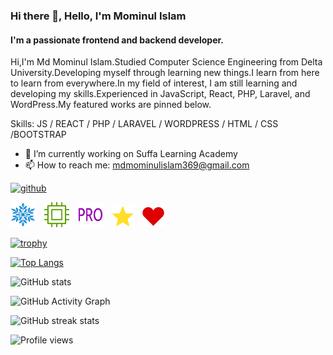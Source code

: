 ### Hi there 👋, Hello, I'm Mominul Islam
#### I'm a passionate frontend and backend developer.
Hi,I'm Md Mominul Islam.Studied Computer Science Engineering from Delta University.Developing myself through learning new things.I learn from here to learn from everywhere.In my field of interest, I am still learning and developing my skills.Experienced in JavaScript, React, PHP, Laravel, and WordPress.My featured works are pinned below.

Skills: JS / REACT / PHP / LARAVEL / WORDPRESS / HTML / CSS /BOOTSTRAP

- 🔭 I’m currently working on Suffa Learning Academy 
- 📫 How to reach me: mdmominulislam369@gmail.com 


[<img src='https://cdn.jsdelivr.net/npm/simple-icons@3.0.1/icons/github.svg' alt='github' height='40'>](https://github.com/mominulislam14)  

<a href='https://archiveprogram.github.com/'><img src='https://raw.githubusercontent.com/acervenky/animated-github-badges/master/assets/acbadge.gif' width='40' height='40'></a> <a href='https://docs.github.com/en/developers'><img src='https://raw.githubusercontent.com/acervenky/animated-github-badges/master/assets/devbadge.gif' width='40' height='40'></a> <a href='https://github.com/pricing'><img src='https://raw.githubusercontent.com/acervenky/animated-github-badges/master/assets/pro.gif' width='40' height='40'></a> <a href='https://stars.github.com/'><img src='https://raw.githubusercontent.com/acervenky/animated-github-badges/master/assets/starbadge.gif' width='35' height='35'></a> <a href='https://docs.github.com/en/github/supporting-the-open-source-community-with-github-sponsors'><img src='https://raw.githubusercontent.com/acervenky/animated-github-badges/master/assets/sponsorbadge.gif' width='35' height='35'></a> 

[![trophy](https://github-profile-trophy.vercel.app/?username=mominulislam14)](https://github.com/ryo-ma/github-profile-trophy)

[![Top Langs](https://github-readme-stats.vercel.app/api/top-langs/?username=mominulislam14)](https://github.com/anuraghazra/github-readme-stats)

![GitHub stats](https://github-readme-stats.vercel.app/api?username=mominulislam14&show_icons=true)  

![GitHub Activity Graph](https://activity-graph.herokuapp.com/graph?username=mominulislam14)  

![GitHub streak stats](https://github-readme-streak-stats.herokuapp.com/?user=mominulislam14)  

![Profile views](https://gpvc.arturio.dev/mominulislam14)  
